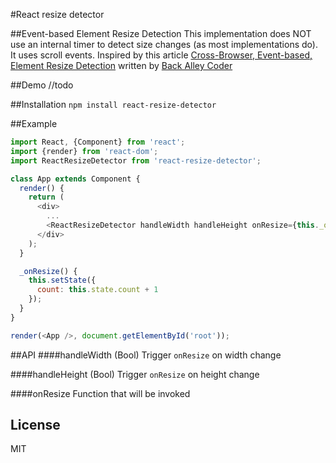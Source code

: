 #React resize detector

##Event-based Element Resize Detection
This implementation does NOT use an internal timer to detect size changes (as most implementations do). It uses scroll events.
Inspired by this article [Cross-Browser, Event-based, Element Resize Detection](http://www.backalleycoder.com/2013/03/18/cross-browser-event-based-element-resize-detection/) written by [Back Alley Coder](http://www.backalleycoder.com/)

##Demo
//todo

##Installation
`npm install react-resize-detector`

##Example
```javascript
import React, {Component} from 'react';
import {render} from 'react-dom';
import ReactResizeDetector from 'react-resize-detector';

class App extends Component {
  render() {
    return (
      <div>
        ...
        <ReactResizeDetector handleWidth handleHeight onResize={this._onResize.bind(this)} />
      </div>
    );
  }

  _onResize() {
    this.setState({
      count: this.state.count + 1
    });
  }
}

render(<App />, document.getElementById('root'));

```

##API
####handleWidth
(Bool) Trigger `onResize` on width change

####handleHeight
(Bool) Trigger `onResize` on height change

####onResize
Function that will be invoked

## License
MIT
